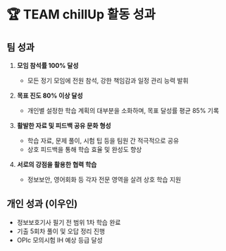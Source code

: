 # 🏆 TEAM chillUp 활동 성과

## 팀 성과
1. **모임 참석률 100% 달성**  
   - 모든 정기 모임에 전원 참석, 강한 책임감과 일정 관리 능력 발휘

2. **목표 진도 80% 이상 달성**  
   - 개인별 설정한 학습 계획의 대부분을 소화하며, 목표 달성률 평균 85% 기록

3. **활발한 자료 및 피드백 공유 문화 형성**  
   - 학습 자료, 문제 풀이, 시험 팁 등을 팀원 간 적극적으로 공유  
   - 상호 피드백을 통해 학습 효율 및 완성도 향상

4. **서로의 강점을 활용한 협력 학습**  
   - 정보보안, 영어회화 등 각자 전문 영역을 살려 상호 학습 지원

## 개인 성과 (이우인)
- 정보보호기사 필기 전 범위 1차 학습 완료
- 기출 5회차 풀이 및 오답 정리 진행
- OPIc 모의시험 IH 예상 등급 달성
